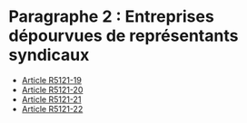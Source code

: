 # Paragraphe 2 : Entreprises dépourvues de représentants syndicaux

* [Article R5121-19](./LEGIARTI000018527196.md)
* [Article R5121-20](./LEGIARTI000018527194.md)
* [Article R5121-21](./LEGIARTI000018527192.md)
* [Article R5121-22](./LEGIARTI000018527190.md)
